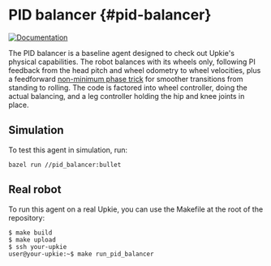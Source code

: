 # PID balancer {#pid-balancer}

[![Documentation](https://img.shields.io/badge/docs-online-brightgreen?logo=read-the-docs&style=flat)](https://upkie.github.io/upkie/namespacepid__balancer.html)

The PID balancer is a baseline agent designed to check out Upkie's physical capabilities. The robot balances with its wheels only, following PI feedback from the head pitch and wheel odometry to wheel velocities, plus a feedforward [non-minimum phase trick](https://github.com/upkie/upkie/blob/dff2dfb6b6bc148b45d6a3c4ee9a69d295f6ab5a/pid_balancer/wheel_controller.py#L362-L384) for smoother transitions from standing to rolling. The code is factored into wheel controller, doing the actual balancing, and a leg controller holding the hip and knee joints in place.

## Simulation

To test this agent in simulation, run:

```console
bazel run //pid_balancer:bullet
```

## Real robot

To run this agent on a real Upkie, you can use the Makefile at the root of the repository:

```console
$ make build
$ make upload
$ ssh your-upkie
user@your-upkie:~$ make run_pid_balancer
```
